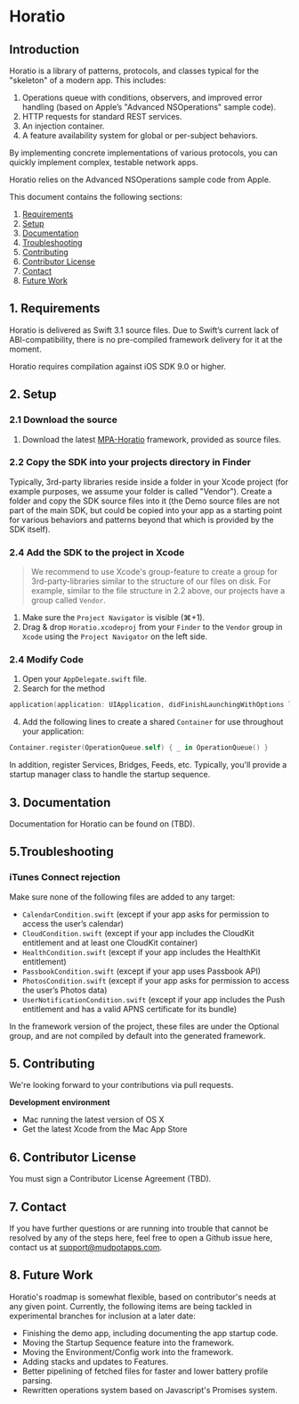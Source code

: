 # Horatio

## Introduction

Horatio is a library of patterns, protocols, and classes typical for the "skeleton" of a modern app. This includes:

1. Operations queue with conditions, observers, and improved error handling (based on Apple’s "Advanced NSOperations" sample code).
2. HTTP requests for standard REST services.
3. An injection container.
4. A feature availability system for global or per-subject behaviors.

By implementing concrete implementations of various protocols, you can quickly implement complex, testable network apps.

Horatio relies on the Advanced NSOperations sample code from Apple.

This document contains the following sections:

1. [Requirements](#requirements)
2. [Setup](#setup)
3. [Documentation](#documentation)
4. [Troubleshooting](#troubleshooting)
5. [Contributing](#contributing)
6. [Contributor License](#contributorlicense)
7. [Contact](#contact)
8. [Future Work](#future)

<a id="requirements"></a> 
## 1. Requirements

Horatio is delivered as Swift 3.1 source files. Due to Swift’s current
lack of ABI-compatibility, there is no pre-compiled framework delivery
for it at the moment.

Horatio requires compilation against iOS SDK 9.0 or higher.

<a id="setup"></a>
## 2. Setup

### 2.1 Download the source

1. Download the latest [MPA-Horatio](https://github.com/ktatroe/MPA-Network.git) framework, provided as source files.

### 2.2 Copy the SDK into your projects directory in Finder

Typically, 3rd-party libraries reside inside a folder in your Xcode
project (for example purposes, we assume your folder is called
"Vendor"). Create a folder and copy the SDK source files into it (the
Demo source files are not part of the main SDK, but could be copied into
your app as a starting point for various behaviors and patterns beyond
that which is provided by the SDK itself).

### 2.4 Add the SDK to the project in Xcode

> We recommend to use Xcode's group-feature to create a group for
> 3rd-party-libraries similar to the structure of our files on disk. For
> example, similar to the file structure in 2.2 above, our projects have
> a group called `Vendor`.
  
1. Make sure the `Project Navigator` is visible (⌘+1).
2. Drag & drop `Horatio.xcodeproj` from your `Finder` to the `Vendor` group in `Xcode` using the `Project Navigator` on the left side.

<a id="modifycode"></a>
### 2.4 Modify Code 

1. Open your `AppDelegate.swift` file.
2. Search for the method 

  ```swift
  application(application: UIApplication, didFinishLaunchingWithOptions launchOptions:[NSObject: AnyObject]?) -> Bool
  ```

4. Add the following lines to create a shared `Container` for use throughout your application:

  ```swift
  Container.register(OperationQueue.self) { _ in OperationQueue() }
  ```

In addition, register Services, Bridges, Feeds, etc. Typically, you'll
provide a startup manager class to handle the startup sequence.

<a id="documentation"></a>
## 3. Documentation

Documentation for Horatio can be found on (TBD).

<a id="troubleshooting"></a>
## 5.Troubleshooting

### iTunes Connect rejection

  Make sure none of the following files are added to any target:

  - `CalendarCondition.swift` (except if your app asks for permission to access the user’s calendar)
  - `CloudCondition.swift` (except if your app includes the CloudKit entitlement and at least one CloudKit container)
  - `HealthCondition.swift` (except if your app includes the HealthKit entitlement)
  - `PassbookCondition.swift` (except if your app uses Passbook API)
  - `PhotosCondition.swift` (except if your app asks for permission to access the user’s Photos data)
  - `UserNotificationCondition.swift` (except if your app includes the Push entitlement and has a valid APNS certificate for its bundle)

In the framework version of the project, these files are under the
Optional group, and are not compiled by default into the generated
framework.

<a id="contributing"></a>
## 5. Contributing

We're looking forward to your contributions via pull requests.

**Development environment**

* Mac running the latest version of OS X
* Get the latest Xcode from the Mac App Store

<a id="contributorlicense"></a>
## 6. Contributor License

You must sign a Contributor License Agreement (TBD).

<a id="contact"></a>
## 7. Contact

If you have further questions or are running into trouble that cannot be
resolved by any of the steps here, feel free to open a Github issue
here, contact us at [support@mudpotapps.com](mailto:support@mudpotapps.com).

<a id="future"></a>
## 8. Future Work

Horatio's roadmap is somewhat flexible, based on contributor's needs at any given point.
Currently, the following items are being tackled in experimental branches for inclusion
at a later date:

- Finishing the demo app, including documenting the app startup code.
- Moving the Startup Sequence feature into the framework.
- Moving the Environment/Config work into the framework.
- Adding stacks and updates to Features.
- Better pipelining of fetched files for faster and lower battery profile parsing.
- Rewritten operations system based on Javascript's Promises system.
